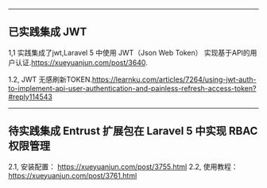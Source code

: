 -----
已实践集成  JWT  
-----
1,1   实践集成了jwt,Laravel 5 中使用 JWT（Json Web Token） 实现基于API的用户认证.https://xueyuanjun.com/post/3640.

1.2, JWT 无感刷新TOKEN.https://learnku.com/articles/7264/using-jwt-auth-to-implement-api-user-authentication-and-painless-refresh-access-token?#reply114543

-----
待实践集成  Entrust 扩展包在 Laravel 5 中实现 RBAC 权限管理
-----
2.1, 安装配置： https://xueyuanjun.com/post/3755.html
2.2, 使用教程： https://xueyuanjun.com/post/3761.html